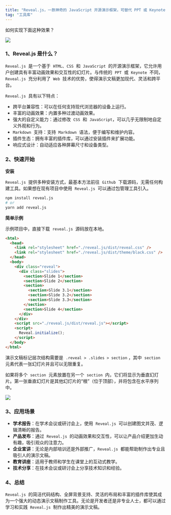 ```yaml
---
title: "Reveal.js，一款神奇的 JavaScript 开源演示框架，可替代 PPT 或 Keynote 吗？"
tag: "工具库"
---
```


如何实现下面这种效果？

<img src="../imgs/58/01.gif" />

### 1、Reveal.js 是什么？

`Reveal.js`  是一个基于  `HTML`、`CSS`  和  `JavaScript`  的开源演示框架，它允许用户创建具有丰富动画效果和交互性的幻灯片。与传统的  `PPT`  或  `Keynote`  不同，`Reveal.js`  充分利用了  `Web`  技术的优势，使得演示文稿更加现代、灵活和跨平台。

`Reveal.js`  具有以下特点：

- 跨平台兼容性：可以在任何支持现代浏览器的设备上运行。
- 丰富的动画效果：内置多种过渡动画效果。
- 强大的自定义能力：通过修改  `CSS`  和  `JavaScript`，可以几乎无限制地自定义外观和行为。
- `Markdown`  支持：支持  `Markdown`  语法，便于编写和维护内容。
- 插件生态：拥有丰富的插件库，可以通过安装插件来扩展功能。
- 响应式设计：自动适应各种屏幕尺寸和设备类型。

### 2、快速开始

**安装**

`Reveal.js`  提供多种安装方式，最基本方法前往  `Github`  下载源码，无需任何构建工具。如果想在现有项目中使用  `Reveal.js`  可以通过包管理工具引入。

```sh
npm install reveal.js
# or
yarn add reveal.js
```

**简单示例**

示例项目中，直接下载  `reveal.js`  源码放在本地。

```html
<html>
  <head>
    <link rel="stylesheet" href="./reveal.js/dist/reveal.css" />
    <link rel="stylesheet" href="./reveal.js/dist/theme/black.css" />
  </head>
  <body>
    <div class="reveal">
      <div class="slides">
        <section>Slide 1</section>
        <section>Slide 2</section>
        <section>
          <section>Slide 3.1</section>
          <section>Slide 3.2</section>
          <section>Slide 3.3</section>
        </section>
        <section>Slide 4</section>
      </div>
    </div>
    <script src="./reveal.js/dist/reveal.js"></script>
    <script>
      Reveal.initialize();
    </script>
  </body>
</html>
```

演示文稿标记层次结构需要是  `.reveal > .slides > section` ，其中  `section`  元素代表一张幻灯片并且可以无限重复。

如果将多个  `section`  元素放置在另一个  `section`  内，它们将显示为垂直幻灯片。第一张垂直幻灯片是其他幻灯片的“根”（位于顶部），并将包含在水平序列中。

<img src="../imgs/58/02.gif" />

### 3、应用场景

- **学术报告**：在学术会议或研讨会上，使用  `Reveal.js`  可以创建图文并茂、逻辑清晰的报告。
- **产品发布**：通过  `Reveal.js`  的动画效果和交互性，可以让产品介绍更加生动有趣，吸引观众的注意力。
- **企业宣讲**：无论是内部培训还是外部推广，`Reveal.js`  都能帮助制作出专业且吸引人的演示文稿。
- **教育讲座**：适用于教师和学生在课堂上的互动式教学。
- **技术分享**：在技术会议或研讨会上分享技术知识和经验。

### 4、总结

`Reveal.js`  的简洁代码结构、全屏背景支持、灵活的布局和丰富的插件库使其成为一个强大的动态演示文稿制作工具。无论是开发者还是非专业人士，都可以通过学习和实践  `Reveal.js`  制作出精美的演示文稿。
